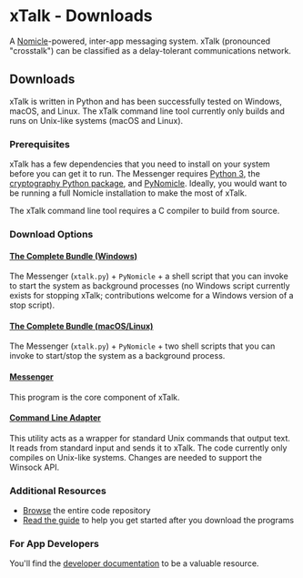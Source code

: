 # xTalk - Downloads

A [Nomicle](https://github.com/alimahouk/nomicle)-powered, inter-app messaging system. xTalk (pronounced "crosstalk") can be classified as a delay-tolerant communications network.

## Downloads

xTalk is written in Python and has been successfully tested on Windows, macOS, and Linux. The xTalk command line tool currently only builds and runs on Unix-like systems (macOS and Linux).

### Prerequisites

xTalk has a few dependencies that you need to install on your system before you can get it to run. The Messenger requires [Python 3](https://www.python.org/download/releases/3.0/), the [cryptography Python package](https://cryptography.io/en/latest/), and [PyNomicle](https://github.com/noraco/xp002/releases). Ideally, you would want to be running a full Nomicle installation to make the most of xTalk.

The xTalk command line tool requires a C compiler to build from source.

### Download Options

#### [The Complete Bundle (Windows)](https://github.com/alimahouk/xtalk/releases/download/v0.1.2/bundle_win_0.1.2.zip)

The Messenger (`xtalk.py`) + `PyNomicle` + a shell script that you can invoke to start the system as background processes (no Windows script currently exists for stopping xTalk; contributions welcome for a Windows version of a stop script).

#### [The Complete Bundle (macOS/Linux)](https://github.com/alimahouk/xtalk/releases/download/v0.1.2/bundle_unix_0.1.2.zip)

The Messenger (`xtalk.py`) + `PyNomicle` + two shell scripts that you can invoke to start/stop the system as a background process.

#### [Messenger](https://github.com/alimahouk/xtalk/blob/main/xtalk.py)

This program is the core component of xTalk.

#### [Command Line Adapter](https://github.com/alimahouk/xtalk/blob/main/xtalk.c)

This utility acts as a wrapper for standard Unix commands that output text. It reads from standard input and sends it to xTalk. The code currently only compiles on Unix-like systems. Changes are needed to support the Winsock API.

### Additional Resources

- [Browse](https://github.com/alimahouk/xtalk) the entire code repository
- [Read the guide](tutorial.md) to help you get started after you download the programs

### For App Developers

You'll find the [developer documentation](.) to be a valuable resource.
